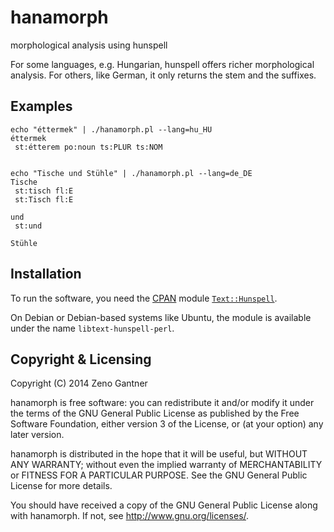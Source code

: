 hanamorph
=========

morphological analysis using hunspell

For some languages, e.g. Hungarian, hunspell offers richer morphological analysis.
For others, like German, it only returns the stem and the suffixes.


Examples
--------

    echo "éttermek" | ./hanamorph.pl --lang=hu_HU
    éttermek
     st:étterem po:noun ts:PLUR ts:NOM


    echo "Tische und Stühle" | ./hanamorph.pl --lang=de_DE
    Tische
     st:tisch fl:E
     st:Tisch fl:E

    und
     st:und
    
    Stühle


Installation
------------

To run the software, you need the [CPAN](http://www.cpan.org/) module
[`Text::Hunspell`](http://search.cpan.org/~cosimo/Text-Hunspell/).

On Debian or Debian-based systems like Ubuntu, the module is available
under the name `libtext-hunspell-perl`.


Copyright & Licensing
---------------------

Copyright (C) 2014 Zeno Gantner

hanamorph is free software: you can redistribute it and/or modify
it under the terms of the GNU General Public License as published by
the Free Software Foundation, either version 3 of the License, or
(at your option) any later version.

hanamorph is distributed in the hope that it will be useful,
but WITHOUT ANY WARRANTY; without even the implied warranty of
MERCHANTABILITY or FITNESS FOR A PARTICULAR PURPOSE.  See the
GNU General Public License for more details.

You should have received a copy of the GNU General Public License
along with hanamorph.  If not, see <http://www.gnu.org/licenses/>.
